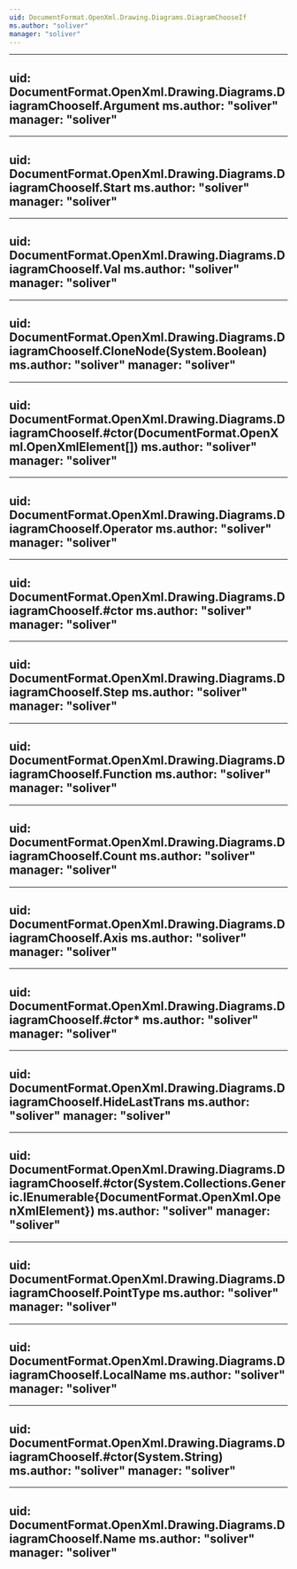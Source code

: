 ```yaml
---
uid: DocumentFormat.OpenXml.Drawing.Diagrams.DiagramChooseIf
ms.author: "soliver"
manager: "soliver"
---
```


---
uid: DocumentFormat.OpenXml.Drawing.Diagrams.DiagramChooseIf.Argument
ms.author: "soliver"
manager: "soliver"
---

---
uid: DocumentFormat.OpenXml.Drawing.Diagrams.DiagramChooseIf.Start
ms.author: "soliver"
manager: "soliver"
---

---
uid: DocumentFormat.OpenXml.Drawing.Diagrams.DiagramChooseIf.Val
ms.author: "soliver"
manager: "soliver"
---

---
uid: DocumentFormat.OpenXml.Drawing.Diagrams.DiagramChooseIf.CloneNode(System.Boolean)
ms.author: "soliver"
manager: "soliver"
---

---
uid: DocumentFormat.OpenXml.Drawing.Diagrams.DiagramChooseIf.#ctor(DocumentFormat.OpenXml.OpenXmlElement[])
ms.author: "soliver"
manager: "soliver"
---

---
uid: DocumentFormat.OpenXml.Drawing.Diagrams.DiagramChooseIf.Operator
ms.author: "soliver"
manager: "soliver"
---

---
uid: DocumentFormat.OpenXml.Drawing.Diagrams.DiagramChooseIf.#ctor
ms.author: "soliver"
manager: "soliver"
---

---
uid: DocumentFormat.OpenXml.Drawing.Diagrams.DiagramChooseIf.Step
ms.author: "soliver"
manager: "soliver"
---

---
uid: DocumentFormat.OpenXml.Drawing.Diagrams.DiagramChooseIf.Function
ms.author: "soliver"
manager: "soliver"
---

---
uid: DocumentFormat.OpenXml.Drawing.Diagrams.DiagramChooseIf.Count
ms.author: "soliver"
manager: "soliver"
---

---
uid: DocumentFormat.OpenXml.Drawing.Diagrams.DiagramChooseIf.Axis
ms.author: "soliver"
manager: "soliver"
---

---
uid: DocumentFormat.OpenXml.Drawing.Diagrams.DiagramChooseIf.#ctor*
ms.author: "soliver"
manager: "soliver"
---

---
uid: DocumentFormat.OpenXml.Drawing.Diagrams.DiagramChooseIf.HideLastTrans
ms.author: "soliver"
manager: "soliver"
---

---
uid: DocumentFormat.OpenXml.Drawing.Diagrams.DiagramChooseIf.#ctor(System.Collections.Generic.IEnumerable{DocumentFormat.OpenXml.OpenXmlElement})
ms.author: "soliver"
manager: "soliver"
---

---
uid: DocumentFormat.OpenXml.Drawing.Diagrams.DiagramChooseIf.PointType
ms.author: "soliver"
manager: "soliver"
---

---
uid: DocumentFormat.OpenXml.Drawing.Diagrams.DiagramChooseIf.LocalName
ms.author: "soliver"
manager: "soliver"
---

---
uid: DocumentFormat.OpenXml.Drawing.Diagrams.DiagramChooseIf.#ctor(System.String)
ms.author: "soliver"
manager: "soliver"
---

---
uid: DocumentFormat.OpenXml.Drawing.Diagrams.DiagramChooseIf.Name
ms.author: "soliver"
manager: "soliver"
---
